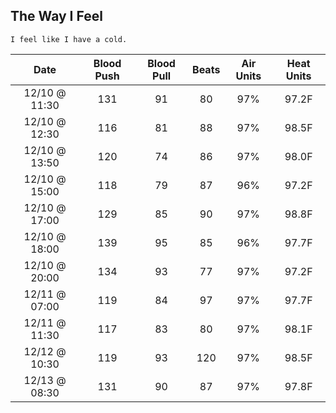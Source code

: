 ## The Way I Feel

```text
I feel like I have a cold.
```

| Date          | Blood Push | Blood Pull | Beats     | Air Units | Heat Units |
| :-----------: | :-------:  | :-------:  | :-------: | :-------: | :-------:  |
| 12/10 @ 11:30 | 131        | 91         | 80        | 97%       | 97.2F      |
| 12/10 @ 12:30 | 116        | 81         | 88        | 97%       | 98.5F      |
| 12/10 @ 13:50 | 120        | 74         | 86        | 97%       | 98.0F      |
| 12/10 @ 15:00 | 118        | 79         | 87        | 96%       | 97.2F      |
| 12/10 @ 17:00 | 129        | 85         | 90        | 97%       | 98.8F      |
| 12/10 @ 18:00 | 139        | 95         | 85        | 96%       | 97.7F      |
| 12/10 @ 20:00 | 134        | 93         | 77        | 97%       | 97.2F      |
| 12/11 @ 07:00 | 119        | 84         | 97        | 97%       | 97.7F      |
| 12/11 @ 11:30 | 117        | 83         | 80        | 97%       | 98.1F      |
| 12/12 @ 10:30 | 119        | 93         | 120       | 97%       | 98.5F      |
| 12/13 @ 08:30 | 131        | 90         | 87        | 97%       | 97.8F      |
